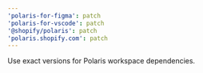 ```yaml
---
'polaris-for-figma': patch
'polaris-for-vscode': patch
'@shopify/polaris': patch
'polaris.shopify.com': patch
---
```


Use exact versions for Polaris workspace dependencies.
